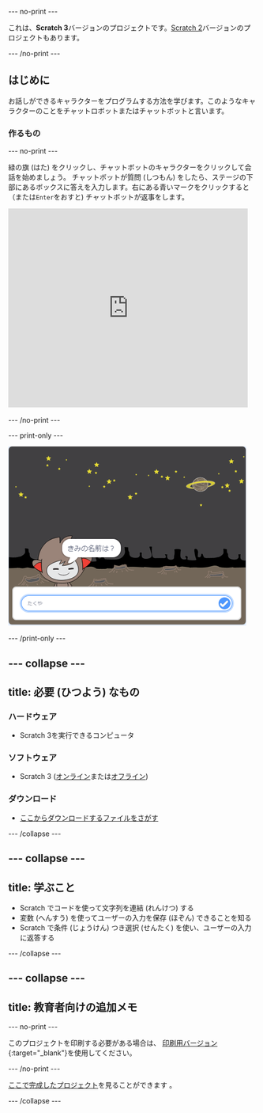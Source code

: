 --- no-print ---

これは、**Scratch 3**バージョンのプロジェクトです。[Scratch 2](https://projects.raspberrypi.org/en/projects/chatbot-scratch2)バージョンのプロジェクトもあります。

--- /no-print ---

## はじめに

お話しができるキャラクターをプログラムする方法を学びます。このようなキャラクターのことをチャットロボットまたはチャットボットと言います。

### 作るもの

--- no-print ---

緑の旗 (はた) をクリックし、チャットボットのキャラクターをクリックして会話を始めましょう。 チャットボットが質問 (しつもん) をしたら、ステージの下部にあるボックスに答えを入力します。右にある青いマークをクリックすると（または`Enter`をおすと) チャットボットが返事をします。

<div class="scratch-preview">
  <iframe allowtransparency="true" width="485" height="402" src="https://scratch.mit.edu/projects/embed/394143555/?autostart=false" 
  frameborder="0" scrolling="no"></iframe>
</div>

--- /no-print ---

--- print-only ---

![完成 (かんせい) したプロジェクト](images/chatbot-preview.png)

--- /print-only ---

--- collapse ---
---
title: 必要 (ひつよう) なもの
---
### ハードウェア

- Scratch 3を実行できるコンピュータ

### ソフトウェア

- Scratch 3 ([オンライン](https://rpf.io/scratchon)または[オフライン](https://rpf.io/scratchoff))

### ダウンロード

- [ここからダウンロードするファイルをさがす](https://rpf.io/p/ja-JP/chatbot-go)

--- /collapse ---

--- collapse ---
---
title: 学ぶこと
---
- Scratch でコードを使って文字列を連結 (れんけつ) する
- 変数 (へんすう) を使ってユーザーの入力を保存 (ほぞん) できることを知る
- Scratch で条件 (じょうけん) つき選択 (せんたく) を使い、ユーザーの入力に返答する

--- /collapse ---

--- collapse ---
---
title: 教育者向けの追加メモ
---
--- no-print ---

このプロジェクトを印刷する必要がある場合は、 [印刷用バージョン](https://projects.raspberrypi.org/ja-JP/projects/chatbot/print){:target="_blank"}を使用してください。

--- /no-print ---

[ここで完成したプロジェクト](https://rpf.io/p/ja-JP/chatbot-get)を見ることができます 。

--- /collapse ---

